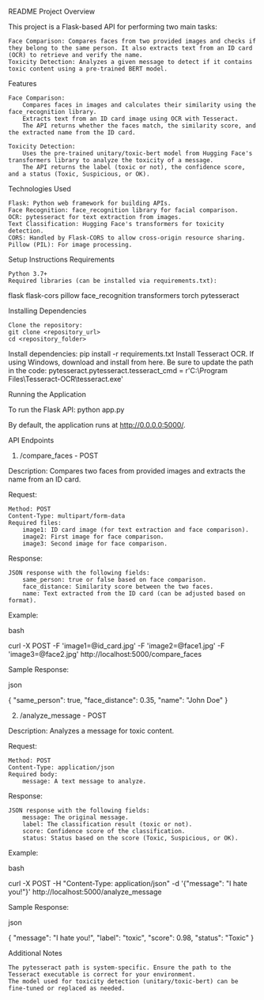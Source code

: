 README
Project Overview

This project is a Flask-based API for performing two main tasks:

    Face Comparison: Compares faces from two provided images and checks if they belong to the same person. It also extracts text from an ID card (OCR) to retrieve and verify the name.
    Toxicity Detection: Analyzes a given message to detect if it contains toxic content using a pre-trained BERT model.

Features

    Face Comparison:
        Compares faces in images and calculates their similarity using the face_recognition library.
        Extracts text from an ID card image using OCR with Tesseract.
        The API returns whether the faces match, the similarity score, and the extracted name from the ID card.

    Toxicity Detection:
        Uses the pre-trained unitary/toxic-bert model from Hugging Face's transformers library to analyze the toxicity of a message.
        The API returns the label (toxic or not), the confidence score, and a status (Toxic, Suspicious, or OK).

Technologies Used

    Flask: Python web framework for building APIs.
    Face Recognition: face_recognition library for facial comparison.
    OCR: pytesseract for text extraction from images.
    Text Classification: Hugging Face's transformers for toxicity detection.
    CORS: Handled by Flask-CORS to allow cross-origin resource sharing.
    Pillow (PIL): For image processing.

Setup Instructions
Requirements

    Python 3.7+
    Required libraries (can be installed via requirements.txt):
flask
flask-cors
pillow
face_recognition
transformers
torch
pytesseract

Installing Dependencies

    Clone the repository:
    git clone <repository_url>
    cd <repository_folder>

Install dependencies:
    pip install -r requirements.txt
Install Tesseract OCR. If using Windows, download and install from here. Be sure to update the path in the code:
  pytesseract.pytesseract.tesseract_cmd = r'C:\Program Files\Tesseract-OCR\tesseract.exe'
  
Running the Application

To run the Flask API:
    python app.py

By default, the application runs at http://0.0.0.0:5000/.

API Endpoints
1. /compare_faces - POST

Description: Compares two faces from provided images and extracts the name from an ID card.

Request:

    Method: POST
    Content-Type: multipart/form-data
    Required files:
        image1: ID card image (for text extraction and face comparison).
        image2: First image for face comparison.
        image3: Second image for face comparison.

Response:

    JSON response with the following fields:
        same_person: true or false based on face comparison.
        face_distance: Similarity score between the two faces.
        name: Text extracted from the ID card (can be adjusted based on format).

Example:

bash

curl -X POST -F 'image1=@id_card.jpg' -F 'image2=@face1.jpg' -F 'image3=@face2.jpg' http://localhost:5000/compare_faces

Sample Response:

json

{
  "same_person": true,
  "face_distance": 0.35,
  "name": "John Doe"
}

2. /analyze_message - POST

Description: Analyzes a message for toxic content.

Request:

    Method: POST
    Content-Type: application/json
    Required body:
        message: A text message to analyze.

Response:

    JSON response with the following fields:
        message: The original message.
        label: The classification result (toxic or not).
        score: Confidence score of the classification.
        status: Status based on the score (Toxic, Suspicious, or OK).

Example:

bash

curl -X POST -H "Content-Type: application/json" -d '{"message": "I hate you!"}' http://localhost:5000/analyze_message

Sample Response:

json

{
  "message": "I hate you!",
  "label": "toxic",
  "score": 0.98,
  "status": "Toxic"
}

Additional Notes

    The pytesseract path is system-specific. Ensure the path to the Tesseract executable is correct for your environment.
    The model used for toxicity detection (unitary/toxic-bert) can be fine-tuned or replaced as needed.